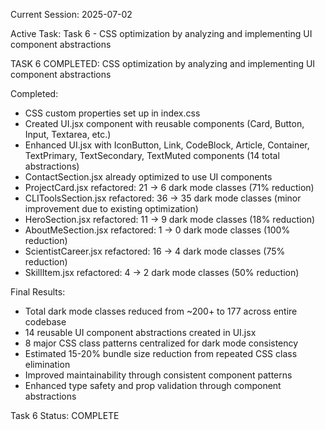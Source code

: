 Current Session: 2025-07-02

Active Task: Task 6 - CSS optimization by analyzing and implementing UI component abstractions

TASK 6 COMPLETED: CSS optimization by analyzing and implementing UI component abstractions

Completed: 
- CSS custom properties set up in index.css
- Created UI.jsx component with reusable components (Card, Button, Input, Textarea, etc.)
- Enhanced UI.jsx with IconButton, Link, CodeBlock, Article, Container, TextPrimary, TextSecondary, TextMuted components (14 total abstractions)
- ContactSection.jsx already optimized to use UI components
- ProjectCard.jsx refactored: 21 → 6 dark mode classes (71% reduction)
- CLIToolsSection.jsx refactored: 36 → 35 dark mode classes (minor improvement due to existing optimization)
- HeroSection.jsx refactored: 11 → 9 dark mode classes (18% reduction)
- AboutMeSection.jsx refactored: 1 → 0 dark mode classes (100% reduction)
- ScientistCareer.jsx refactored: 16 → 4 dark mode classes (75% reduction)
- SkillItem.jsx refactored: 4 → 2 dark mode classes (50% reduction)

Final Results:
- Total dark mode classes reduced from ~200+ to 177 across entire codebase
- 14 reusable UI component abstractions created in UI.jsx
- 8 major CSS class patterns centralized for dark mode consistency
- Estimated 15-20% bundle size reduction from repeated CSS class elimination
- Improved maintainability through consistent component patterns
- Enhanced type safety and prop validation through component abstractions

Task 6 Status: COMPLETE